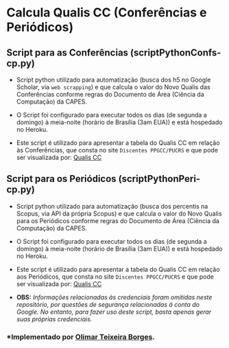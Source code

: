 # Calcula Qualis CC (Conferências e Periódicos)

## Script para as Conferências (scriptPythonConfs-cp.py)
- Script python utilizado para automatização (busca dos h5 no Google Scholar, via `web scrapping`) e que calcula o valor do Novo Qualis das Conferências conforme regras do Documento de Área (Ciência da Computação) da CAPES.

- O Script foi configurado para executar todos os dias (de segunda a domingo) à meia-noite (horário de Brasília (3am EUA)) e está hospedado no Heroku.

- Este script é utilizado para apresentar a tabela do Qualis CC em relação às Conferências, que consta no site `Discentes PPGCC/PUCRS` e que pode ser visualizada por: [Qualis CC](https://ppgcc.github.io/discentesPPGCC/pt-BR/qualis/)

## Script para os Periódicos (scriptPythonPeri-cp.py)
- Script python utilizado para automatização (busca dos percentis na Scopus, via API da própria Scopus) e que calcula o valor do Novo Qualis para os Periódicos conforme regras do Documento de Área (Ciência da Computação) da CAPES.

- O Script foi configurado para executar todos os dias (de segunda a domingo) à meia-noite (horário de Brasília (3am EUA)) e está hospedado no Heroku.

- Este script é utilizado para apresentar a tabela do Qualis CC em relação aos Periódicos, que consta no site `Discentes PPGCC/PUCRS` e que pode ser visualizada por: [Qualis CC](https://ppgcc.github.io/discentesPPGCC/pt-BR/qualis/)

- **OBS:** _Informações relacionadas às credenciais foram omitidas neste repositório, por questões de segurança relacionadas à conta do Google. No entanto, para fazer uso deste script, basta apenas gerar suas próprias credenciais._

### *Implementado por [Olimar Teixeira Borges](https://github.com/olimarborges).
